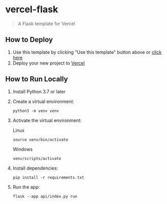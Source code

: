 # vercel-flask

> A Flask template for Vercel

## How to Deploy

1. Use this template by clicking "Use this template" button above or [click here](https://github.com/jjoeldaniel/vercel-flask/generate)
2. Deploy your new project to [Vercel](https://vercel.com/new)

## How to Run Locally

1. Install Python 3.7 or later
2. Create a virtual environment:

    ```terminal
    python3 -m venv venv
    ```

3. Activate the virtual environment:

    Linux
    ```terminal
    source venv/bin/activate
    ```
    
    Windows
    ```terminal
    venv/scripts/activate
    ```

4. Install dependencies:

    ```terminal
    pip install -r requirements.txt
    ```

5. Run the app:

    ```terminal
    flask --app api/index.py run
    ```
